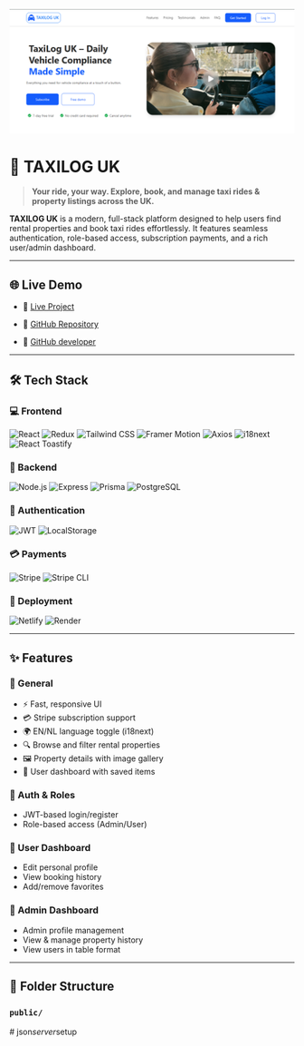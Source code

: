 ![alt text](public/image/taxilogUk.png)

<!--
<p align="center">
  <img src="https://prnt.sc/W5h59mB49Rgi" alt="TAXILOG UK Preview" width="100%" />
</p> -->

# 🚖 TAXILOG UK

> **Your ride, your way. Explore, book, and manage taxi rides & property listings across the UK.**

**TAXILOG UK** is a modern, full-stack platform designed to help users find rental properties and book taxi rides effortlessly. It features seamless authentication, role-based access, subscription payments, and a rich user/admin dashboard.

---

## 🌐 Live Demo

- 🔗 [Live Project](https://ornate-mousse-4779cd.netlify.app/)

- 📁 [GitHub Repository](https://github.com/MTS-Services/panthertaxis-frontend)

- 📁 [GitHub developer](https://github.com/shakilmonsi)

---

## 🛠️ Tech Stack

### 💻 Frontend

![React](https://img.shields.io/badge/React-20232A?style=for-the-badge&logo=react&logoColor=61DAFB)
![Redux](https://img.shields.io/badge/Redux-593D88?style=for-the-badge&logo=redux&logoColor=white)
![Tailwind CSS](https://img.shields.io/badge/Tailwind_CSS-38B2AC?style=for-the-badge&logo=tailwind-css&logoColor=white)
![Framer Motion](https://img.shields.io/badge/Framer_Motion-0055FF?style=for-the-badge&logo=framer&logoColor=white)
![Axios](https://img.shields.io/badge/Axios-5A29E4?style=for-the-badge&logo=axios&logoColor=white)
![i18next](https://img.shields.io/badge/i18next-26A69A?style=for-the-badge&logo=i18next&logoColor=white)
![React Toastify](https://img.shields.io/badge/Toastify-FFE484?style=for-the-badge&logo=react-toastify&logoColor=black)

### 🧪 Backend

![Node.js](https://img.shields.io/badge/Node.js-339933?style=for-the-badge&logo=nodedotjs&logoColor=white)
![Express](https://img.shields.io/badge/Express-000000?style=for-the-badge&logo=express&logoColor=white)
![Prisma](https://img.shields.io/badge/Prisma-2D3748?style=for-the-badge&logo=prisma&logoColor=white)
![PostgreSQL](https://img.shields.io/badge/PostgreSQL-316192?style=for-the-badge&logo=postgresql&logoColor=white)

### 🔐 Authentication

![JWT](https://img.shields.io/badge/JWT-000000?style=for-the-badge&logo=JSON%20web%20tokens&logoColor=white)
![LocalStorage](https://img.shields.io/badge/Local_Storage-FF9900?style=for-the-badge&logo=html5&logoColor=white)

### 💳 Payments

![Stripe](https://img.shields.io/badge/Stripe-008CDD?style=for-the-badge&logo=stripe&logoColor=white)
![Stripe CLI](https://img.shields.io/badge/Stripe_CLI-635BFF?style=for-the-badge&logo=stripe&logoColor=white)

### 🚀 Deployment

![Netlify](https://img.shields.io/badge/Netlify-00C7B7?style=for-the-badge&logo=netlify&logoColor=white)
![Render](https://img.shields.io/badge/Render-46E3B7?style=for-the-badge&logo=render&logoColor=white)

---

## ✨ Features

### 🎉 General

- ⚡ Fast, responsive UI
- 💳 Stripe subscription support
- 🌍 EN/NL language toggle (i18next)
- 🔍 Browse and filter rental properties
- 🖼️ Property details with image gallery
- 💾 User dashboard with saved items

### 🔐 Auth & Roles

- JWT-based login/register
- Role-based access (Admin/User)

### 👤 User Dashboard

- Edit personal profile
- View booking history
- Add/remove favorites

### 👑 Admin Dashboard

- Admin profile management
- View & manage property history
- View users in table format

---

## 📂 Folder Structure

### `public/`
#   j s o n _ s e r v e r _ s e t u p 
 
 